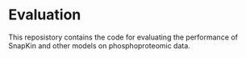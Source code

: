 # Evaluation 

This reposistory contains the code for evaluating the performance of SnapKin and other models on phosphoproteomic data.